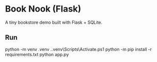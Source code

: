 ﻿# Book Nook (Flask)

A tiny bookstore demo built with Flask + SQLite.

## Run
python -m venv .venv
.\.venv\Scripts\Activate.ps1
python -m pip install -r requirements.txt
python app.py
